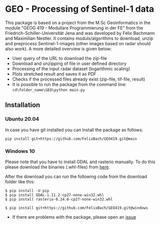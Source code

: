 # GEO - Processing of Sentinel-1 data
This package is based on a project from the M.Sc Geoinformatics in the module "GEOG 419 - Modullare Programmierung in der FE" from the Friedrich-Schiller-Universität Jena and was developed by Felix Bachmann and Maximilian Nestler.
It contains moduls/algorithms to download, unzip and preprocess Sentinel-1-images (other images based on radar should also work). A more detailed overview is given below:

- User query of the URL to download the zip-file
- Download and unzipping of file in user defined directory
- Processing of the input radar dataset (logarithmic scaling)
- Plots stretched result and saves it as PDF
- Checks if the processed files already exist (zip-file, tif-file, result)
- It is possible to run the package from the command line: ```cd\folder_name\GEO\python main.py```

## Installation 

### Ubuntu 20.04

In case you have git installed you can install the package as follows: 

  ```pip install git+https://github.com/FelixBach/GEO419.git@main```

### Windows 10

Please note that you have to install GDAL and rasterio manually.
To do this please download the binaries (.whl-files) from [here](https://www.lfd.uci.edu/~gohlke/pythonlibs/).

After the download you can run the following code from the download folder like this:

```
$ pip install -U pip
$ pip install GDAL-1.11.2-cp27-none-win32.whl
$ pip install rasterio-0.24.0-cp27-none-win32.whl

$ pip install git+https://github.com/FelixBach/GEO419.git@windows

```

- If there are problems with the package, please open an [issue](https://github.com/FelixBach/GEO419/issues)